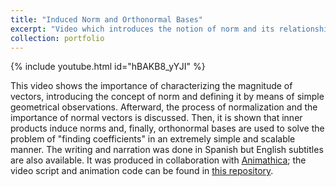 ```yaml
---
title: "Induced Norm and Orthonormal Bases"
excerpt: "Video which introduces the notion of norm and its relationship with inner products, as well as that of orthonormal bases, which simplify the solution to the problem of &quot;finding coefficients&quot; even further. (Currently in production in collaboration with [Animathica](https://www.youtube.com/channel/UCzkyH2bxpesubzc87VxqDiA); the video script and animation code can be found in [this repository](https://github.com/animathica/alganim/tree/main/2).)"
collection: portfolio
---
```


{% include youtube.html id="hBAKB8_yYJI" %}

This video shows the importance of characterizing the magnitude of vectors, introducing the concept of norm and defining it by means of simple geometrical observations. Afterward, the process of normalization and the importance of normal vectors is discussed. Then, it is shown that inner products induce norms and, finally, orthonormal bases are used to solve the problem of &quot;finding coefficients&quot; in an extremely simple and scalable manner. The writing and narration was done in Spanish but English subtitles are also available. It was produced in collaboration with [Animathica](https://www.youtube.com/channel/UCzkyH2bxpesubzc87VxqDiA); the video script and animation code can be found in [this repository](https://github.com/animathica/alganim/tree/main/2).
